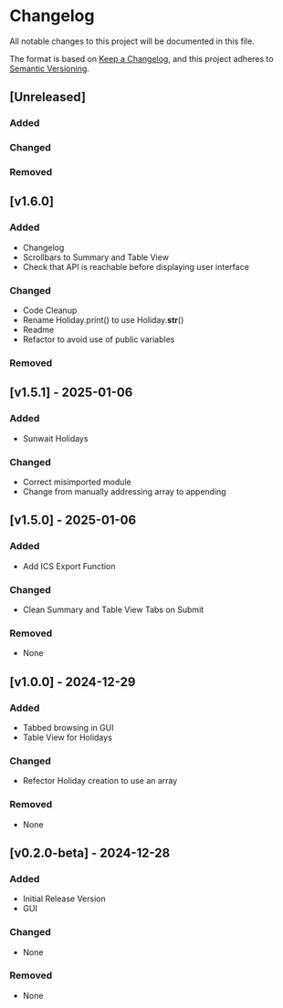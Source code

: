 <!-- markdownlint-disable MD024 -->
# Changelog

All notable changes to this project will be documented in this file.

The format is based on [Keep a Changelog](https://keepachangelog.com/en/1.1.0/),
and this project adheres to [Semantic Versioning](https://semver.org/spec/v2.0.0.html).

## [Unreleased]

### Added

### Changed

### Removed

## [v1.6.0]

### Added

- Changelog
- Scrollbars to Summary and Table View
- Check that API is reachable before displaying user interface

### Changed

- Code Cleanup
- Rename Holiday.print() to use Holiday.__str__()
- Readme
- Refactor to avoid use of public variables

### Removed

## [v1.5.1] - 2025-01-06

### Added

- Sunwait Holidays

### Changed

- Correct misimported module
- Change from manually addressing array to appending

## [v1.5.0] - 2025-01-06

### Added

- Add ICS Export Function

### Changed

- Clean Summary and Table View Tabs on Submit

### Removed

- None

## [v1.0.0] - 2024-12-29

### Added

- Tabbed browsing in GUI
- Table View for Holidays

### Changed

- Refector Holiday creation to use an array

### Removed

- None

## [v0.2.0-beta] - 2024-12-28

### Added

- Initial Release Version
- GUI

### Changed

- None

### Removed

- None
